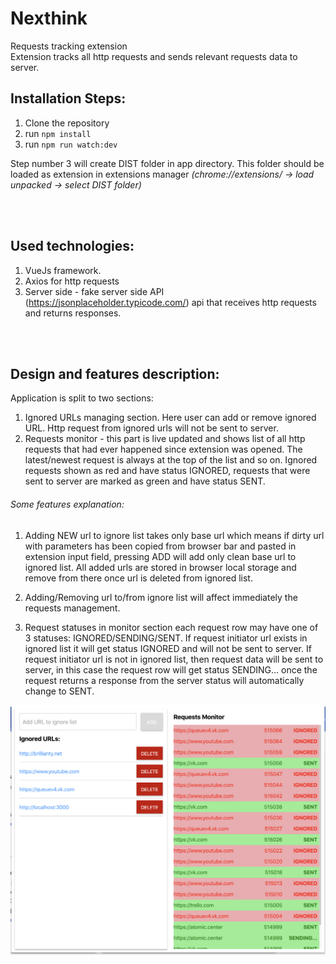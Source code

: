 # Nexthink
Requests tracking extension <br>
Extension tracks all http requests and sends relevant requests data to server.

## Installation Steps:
1. Clone the repository
2. run `npm install`
3. run `npm run watch:dev`

Step number 3 will create DIST folder in app directory. This folder should
be loaded as extension in extensions manager 
_(chrome://extensions/ -> load unpacked -> select DIST folder)_

<br>
<br>

## Used technologies:
1. VueJs framework.
2. Axios for http requests
3. Server side - fake server side API (https://jsonplaceholder.typicode.com/) api that receives http requests and
returns responses. 

<br>
<br>

## Design and features description:
Application is split to two sections:
1. Ignored URLs managing section. Here user can add or remove ignored URL. Http request from ignored urls will not be sent to server.
2. Requests monitor - this part is live updated and shows list of all http requests that had ever happened since extension was opened. The latest/newest request is always at the top of the list and so on. Ignored requests shown as red and have status IGNORED, requests that were sent to server are marked as green and have status SENT.  

###### Some features explanation:
1. Adding NEW url to ignore list takes only base url which means if dirty url with parameters has been copied from
browser bar and pasted in extension input field, pressing ADD will add only clean base url to ignored list. All added urls are stored in browser local storage and remove from there once url is deleted from ignored list.

2. Adding/Removing url to/from ignore list will affect immediately the requests management.

3. Request statuses in monitor section each request row may have one of 3 statuses: IGNORED/SENDING/SENT. If request initiator url exists in ignored list it will get status IGNORED and will not be sent to server. If request initiator url is not in ignored list, then request data will be sent to server, in this case the request row will get status SENDING... once the request returns a response from the server status will automatically change to SENT. 


![Image of the project](src/icons/imgp.png)
